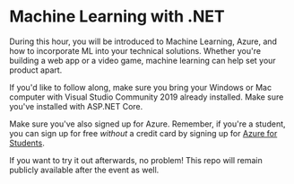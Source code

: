 # Machine Learning with .NET

During this hour, you will be introduced to Machine Learning, Azure, and how to incorporate ML into your technical solutions. Whether you're building a web app or a video game, machine learning can help set your product apart.

If you'd like to follow along, make sure you bring your Windows or Mac computer with Visual Studio Community 2019 already installed. Make sure you've installed with ASP.NET Core. 

Make sure you've also signed up for Azure. Remember, if you're a student, you can sign up for free *without* a credit card by signing up for [Azure for Students](https://azure.microsoft.com/en-us/free/students/).

If you want to try it out afterwards, no problem! This repo will remain publicly available after the event as well. 
